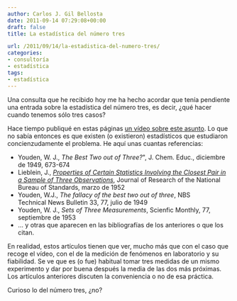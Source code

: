 ```yaml
---
author: Carlos J. Gil Bellosta
date: 2011-09-14 07:29:08+00:00
draft: false
title: La estadística del número tres

url: /2011/09/14/la-estadistica-del-numero-tres/
categories:
- consultoría
- estadística
tags:
- estadística
---
```


Una consulta que he recibido hoy me ha hecho acordar que tenía pendiente una entrada sobre la estadística del número tres, es decir, ¿qué hacer cuando tenemos sólo tres casos?

Hace tiempo publiqué en estas páginas [un vídeo sobre este asunto](http://www.datanalytics.com/blog/2011/02/22/solo-quiero-saber-si-basta-con-tres-casos/). Lo que no sabía entonces es que existen (o existieron) estadísticos que estudiaron concienzudamente el problema. He aquí unas cuantas referencias:



* Youden, W. J., _The Best Two out of Three?_", J. Chem. Educ., diciembre de 1949, 673-674
* Lieblein, J., _[Properties of Certain Statistics Involving the Closest Pair in a Sample of Three Observations](http://nvl.nist.gov/pub/nistpubs/jres/048/3/V48.N03.A11.pdf)_, Journal of Research of the National Bureau of Standards, marzo de 1952
* Youden, W.J., _The fallacy of the best two out of three_, NBS Technical News Bulletin 33, 77, julio de 1949
* Youden, W. J., _Sets of Three Measurements_, Scienfic Monthly, 77, septiembre de 1953
* ... y otras que aparecen en las bibliografías de los anteriores o que los citan.


En realidad, estos artículos tienen que ver, mucho más que con el caso que recoge el vídeo, con el de la medición de fenómenos en laboratorio y su fiabilidad. Se ve que es (o fue) habitual tomar tres medidas de un mismo experimento y dar por buena después la media de las dos más próximas. Los artículos anteriores discuten la conveniencia o no de esa práctica.

Curioso lo del número tres, ¿no?
